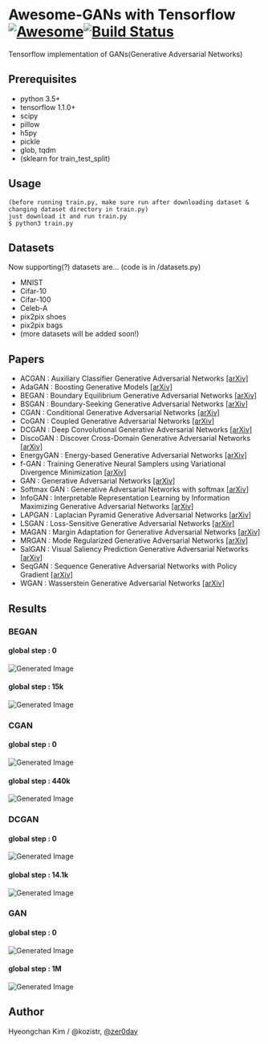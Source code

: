 # Awesome-GANs with Tensorflow [![Awesome](https://cdn.rawgit.com/sindresorhus/awesome/d7305f38d29fed78fa85652e3a63e154dd8e8829/media/badge.svg)](https://github.com/sindresorhus/awesome)[![Build Status](https://travis-ci.org/dwyl/esta.svg?branch=master)](https://travis-ci.org/)
Tensorflow implementation of GANs(Generative Adversarial Networks)

## Prerequisites
* python 3.5+
* tensorflow 1.1.0+
* scipy
* pillow
* h5py
* pickle
* glob, tqdm
* (sklearn for train_test_split)

## Usage
    (before running train.py, make sure run after downloading dataset & changing dataset directory in train.py)
    just download it and run train.py
    $ python3 train.py

## Datasets
Now supporting(?) datasets are... (code is in /datasets.py)
* MNIST
* Cifar-10
* Cifar-100
* Celeb-A
* pix2pix shoes
* pix2pix bags
* (more datasets will be added soon!)

## Papers
* ACGAN       : Auxiliary Classifier Generative Adversarial Networks [[arXiv]](https://arxiv.org/abs/1610.09585)
* AdaGAN      : Boosting Generative Models [[arXiv]](https://arxiv.org/abs/1701.02386)
* BEGAN       : Boundary Equilibrium Generative Adversarial Networks [[arXiv]](https://arxiv.org/abs/1703.10717)
* BSGAN       : Boundary-Seeking Generative Adversarial Networks [[arXiv]](https://arxiv.org/abs/1702.08431)
* CGAN        : Conditional Generative Adversarial Networks [[arXiv]](https://arxiv.org/abs/1411.1784)
* CoGAN       : Coupled Generative Adversarial Networks [[arXiv]](https://arxiv.org/abs/1606.07536)
* DCGAN       : Deep Convolutional Generative Adversarial Networks [[arXiv]](https://arxiv.org/abs/1511.06434)
* DiscoGAN    : Discover Cross-Domain Generative Adversarial Networks [[arXiv]](https://arxiv.org/abs/1703.05192)
* EnergyGAN   : Energy-based Generative Adversarial Networks [[arXiv]](https://arxiv.org/abs/1609.03126)
* f-GAN       : Training Generative Neural Samplers using Variational Divergence Minimization [[arXiv]](https://arxiv.org/abs/1606.00709)
* GAN         : Generative Adversarial Networks [[arXiv]](https://arxiv.org/abs/1406.2661)
* Softmax GAN : Generative Adversarial Networks with softmax [[arXiv]](https://arxiv.org/pdf/1704.06191.pdf)
* InfoGAN     : Interpretable Representation Learning by Information Maximizing Generative Adversarial Networks [[arXiv]](https://arxiv.org/abs/1606.03657)
* LAPGAN      : Laplacian Pyramid Generative Adversarial Networks [[arXiv]](https://arxiv.org/abs/1506.05751)
* LSGAN       : Loss-Sensitive Generative Adversarial Networks [[arXiv]](https://arxiv.org/abs/1701.06264)
* MAGAN       : Margin Adaptation for Generative Adversarial Networks [[arXiv]](https://arxiv.org/abs/1704.03817)
* MRGAN       : Mode Regularized Generative Adversarial Networks [[arXiv]](https://arxiv.org/abs/1612.02136)
* SalGAN      : Visual Saliency Prediction Generative Adversarial Networks [[arXiv]](https://arxiv.org/abs/1701.01081)
* SeqGAN      : Sequence Generative Adversarial Networks with Policy Gradient [[arXiv]](https://arxiv.org/abs/1609.05473)
* WGAN        : Wasserstein Generative Adversarial Networks [[arXiv]](https://arxiv.org/abs/1701.07875)

## Results
### BEGAN
#### global step : 0
![Generated Image](https://github.com/kozistr/Awesome-GANs/blob/master/BEGAN/BEGAN/train_0_0.png)
#### global step : 15k
![Generated Image](https://github.com/kozistr/Awesome-GANs/blob/master/BEGAN/BEGAN/train_0_0.png)

### CGAN
#### global step : 0
![Generated Image](https://github.com/kozistr/Awesome-GANs/blob/master/CGAN/CGAN/train_00000000.png)
#### global step : 440k
![Generated Image](https://github.com/kozistr/Awesome-GANs/blob/master/CGAN/CGAN/train_00440000.png)

### DCGAN
#### global step : 0
![Generated Image](https://github.com/kozistr/Awesome-GANs/blob/master/DCGAN/DCGAN/train_0_0.png)
#### global step : 14.1k
![Generated Image](https://github.com/kozistr/Awesome-GANs/blob/master/DCGAN/DCGAN/train_199_140250.png)

### GAN
#### global step : 0
![Generated Image](https://github.com/kozistr/Awesome-GANs/blob/master/GAN/GAN/train_00000000.png)
#### global step : 1M
![Generated Image](https://github.com/kozistr/Awesome-GANs/blob/master/GAN/GAN/train_01000000.png)

## Author
Hyeongchan Kim / @kozistr, [@zer0day](http://zer0day.tistory.com)
